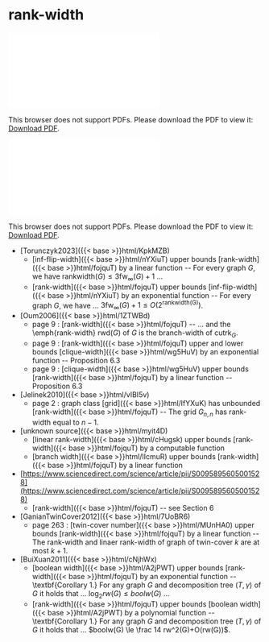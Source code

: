 # rank-width




<object data="../local_fojquT.pdf" type="application/pdf" width="100%" height="480px"><embed src="../local_fojquT.pdf"><p>This browser does not support PDFs. Please download the PDF to view it: <a href="../local_fojquT.pdf">Download PDF</a>.</p></embed></object>


<object data="../inclusions_fojquT.pdf" type="application/pdf" width="100%" height="480px"><embed src="../inclusions_fojquT.pdf"><p>This browser does not support PDFs. Please download the PDF to view it: <a href="../inclusions_fojquT.pdf">Download PDF</a>.</p></embed></object>

*  [Torunczyk2023]({{< base >}}html/KpkMZB)
    * [inf-flip-width]({{< base >}}html/nYXiuT) upper bounds [rank-width]({{< base >}}html/fojquT) by a linear function -- For every graph $G$, we have $\mathrm{rankwidth}(G) \le 3 \mathrm{fw}_\infty(G)+1$ ...
    * [rank-width]({{< base >}}html/fojquT) upper bounds [inf-flip-width]({{< base >}}html/nYXiuT) by an exponential function -- For every graph $G$, we have ... $3 \mathrm{fw}_\infty(G)+1 \le O(2^{\mathrm{rankwidth(G)}})$.
*  [Oum2006]({{< base >}}html/1ZTWBd)
    * page 9 : [rank-width]({{< base >}}html/fojquT) -- ... and the \emph{rank-width} $\mathrm{rwd}(G)$ of $G$ is the branch-width of $\mathrm{cutrk}_G$.
    * page 9 : [rank-width]({{< base >}}html/fojquT) upper and lower bounds [clique-width]({{< base >}}html/wg5HuV) by an exponential function -- Proposition 6.3
    * page 9 : [clique-width]({{< base >}}html/wg5HuV) upper bounds [rank-width]({{< base >}}html/fojquT) by a linear function -- Proposition 6.3
*  [Jelinek2010]({{< base >}}html/vIBI5v)
    * page 2 : graph class [grid]({{< base >}}html/lfYXuK) has unbounded [rank-width]({{< base >}}html/fojquT) -- The grid $G_{n,n}$ has rank-width equal to $n-1$.
*  [unknown source]({{< base >}}html/myit4D)
    * [linear rank-width]({{< base >}}html/cHugsk) upper bounds [rank-width]({{< base >}}html/fojquT) by a computable function
    * [branch width]({{< base >}}html/lIcmuR) upper bounds [rank-width]({{< base >}}html/fojquT) by a linear function
*  [https://www.sciencedirect.com/science/article/pii/S0095895605001528](https://www.sciencedirect.com/science/article/pii/S0095895605001528)
    * [rank-width]({{< base >}}html/fojquT) -- see Section 6
*  [GanianTwinCover2012]({{< base >}}html/7UoBR6)
    * page 263 : [twin-cover number]({{< base >}}html/MUnHA0) upper bounds [rank-width]({{< base >}}html/fojquT) by a linear function -- The rank-width and linaer rank-width of graph of twin-cover $k$ are at most $k+1$.
*  [BuiXuan2011]({{< base >}}html/cNjhWx)
    * [boolean width]({{< base >}}html/A2jPWT) upper bounds [rank-width]({{< base >}}html/fojquT) by an exponential function -- \textbf{Corollary 1.} For any graph $G$ and decomposition tree $(T,\gamma)$ of $G$ it holds that ... $\log_2 rw(G) \le boolw(G)$ ...
    * [rank-width]({{< base >}}html/fojquT) upper bounds [boolean width]({{< base >}}html/A2jPWT) by a polynomial function -- \textbf{Corollary 1.} For any graph $G$ and decomposition tree $(T,\gamma)$ of $G$ it holds that ... $boolw(G) \le \frac 14 rw^2(G)+O(rw(G))$.